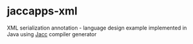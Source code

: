# jaccapps-xml
XML serialization annotation - language design example implemented in Java using [Jacc](https://hassan-ait-kaci.net/hlt/doc/hlt/jaccdoc/000_START_HERE.html) compiler generator
